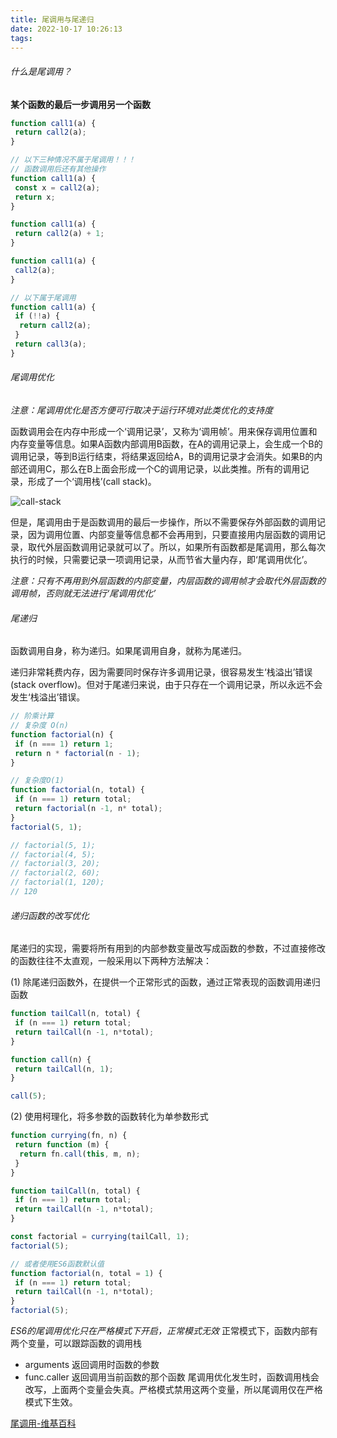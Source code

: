 ```yaml
---
title: 尾调用与尾递归
date: 2022-10-17 10:26:13
tags:
---
```


###### 什么是尾调用？
**某个函数的最后一步调用另一个函数**

```javascript
function call1(a) {
 return call2(a);
}

// 以下三种情况不属于尾调用！！！
// 函数调用后还有其他操作
function call1(a) {
 const x = call2(a);
 return x;
}

function call1(a) {
 return call2(a) + 1;
}

function call1(a) {
 call2(a);
}

// 以下属于尾调用
function call1(a) {
 if (!!a) {
  return call2(a);
 }
 return call3(a);
}
```

###### 尾调用优化

*注意：尾调用优化是否方便可行取决于运行环境对此类优化的支持度*

函数调用会在内存中形成一个‘调用记录’，又称为‘调用帧’。用来保存调用位置和内存变量等信息。如果A函数内部调用B函数，在A的调用记录上，会生成一个B的调用记录，等到B运行结束，将结果返回给A，B的调用记录才会消失。如果B的内部还调用C，那么在B上面会形成一个C的调用记录，以此类推。所有的调用记录，形成了一个‘调用栈’(call stack)。

![call-stack](call-stack.png)

但是，尾调用由于是函数调用的最后一步操作，所以不需要保存外部函数的调用记录，因为调用位置、内部变量等信息都不会再用到，只要直接用内层函数的调用记录，取代外层函数调用记录就可以了。所以，如果所有函数都是尾调用，那么每次执行的时候，只需要记录一项调用记录，从而节省大量内存，即‘尾调用优化’。

*注意：只有不再用到外层函数的内部变量，内层函数的调用帧才会取代外层函数的调用帧，否则就无法进行‘尾调用优化’*

###### 尾递归
函数调用自身，称为递归。如果尾调用自身，就称为尾递归。

递归非常耗费内存，因为需要同时保存许多调用记录，很容易发生‘栈溢出’错误(stack overflow)。但对于尾递归来说，由于只存在一个调用记录，所以永远不会发生‘栈溢出’错误。

```javascript
// 阶乘计算
// 复杂度 O(n)
function factorial(n) {
 if (n === 1) return 1;
 return n * factorial(n - 1);
}

// 复杂度O(1)
function factorial(n, total) {
 if (n === 1) return total;
 return factorial(n -1, n* total);
}
factorial(5, 1);

// factorial(5, 1);
// factorial(4, 5);
// factorial(3, 20);
// factorial(2, 60);
// factorial(1, 120);
// 120
```

###### 递归函数的改写优化
尾递归的实现，需要将所有用到的内部参数变量改写成函数的参数，不过直接修改的函数往往不太直观，一般采用以下两种方法解决：

(1) 除尾递归函数外，在提供一个正常形式的函数，通过正常表现的函数调用递归函数

```javascript
function tailCall(n, total) {
 if (n === 1) return total;
 return tailCall(n -1, n*total);
}

function call(n) {
 return tailCall(n, 1);
}

call(5);
```

(2) 使用柯理化，将多参数的函数转化为单参数形式

```javascript
function currying(fn, n) {
 return function (m) {
  return fn.call(this, m, n);
 }
}

function tailCall(n, total) {
 if (n === 1) return total;
 return tailCall(n -1, n*total);
}

const factorial = currying(tailCall, 1);
factorial(5);

// 或者使用ES6函数默认值
function factorial(n, total = 1) {
 if (n === 1) return total;
 return tailCall(n -1, n*total);
}
factorial(5);
```

*ES6的尾调用优化只在严格模式下开启，正常模式无效*
正常模式下，函数内部有两个变量，可以跟踪函数的调用栈
- arguments 返回调用时函数的参数
- func.caller 返回调用当前函数的那个函数
尾调用优化发生时，函数调用栈会改写，上面两个变量会失真。严格模式禁用这两个变量，所以尾调用仅在严格模式下生效。

[尾调用-维基百科](https://zh.wikipedia.org/wiki/%E5%B0%BE%E8%B0%83%E7%94%A8)